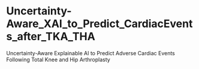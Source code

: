 # Uncertainty-Aware_XAI_to_Predict_CardiacEvents_after_TKA_THA
Uncertainty-Aware Explainable AI to Predict Adverse Cardiac Events Following Total Knee and Hip Arthroplasty
